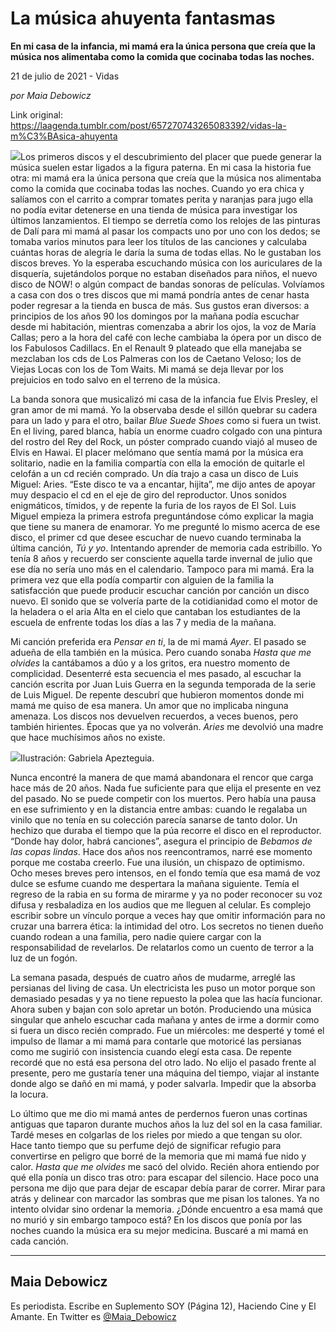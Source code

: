 # La música ahuyenta fantasmas

**En mi casa de la infancia, mi mamá era la única persona que creía que la música nos alimentaba como la comida que cocinaba todas las noches.**

21 de julio de 2021 - Vidas

_por Maia Debowicz_

Link original: https://laagenda.tumblr.com/post/657270743265083392/vidas-la-m%C3%BAsica-ahuyenta

![](https://64.media.tumblr.com/8b74c1536dbf3407b27b481aba7846b8/0f869735222513c7-b9/s500x750/5113b59e55857dab640380ed60f4b6d4cbcb689d.jpg)Los
primeros discos y el descubrimiento del placer que puede generar la música
suelen estar ligados a la figura paterna. En mi casa la historia fue otra: mi
mamá era la única persona que creía que la música nos alimentaba como la comida
que cocinaba todas las noches. Cuando yo era chica y salíamos con el carrito a
comprar tomates perita y naranjas para jugo ella no podía evitar detenerse en
una tienda de música para investigar los últimos lanzamientos. El tiempo se
derretía como los relojes de las pinturas de Dalí para mi mamá al pasar los
compacts uno por uno con los dedos; se tomaba varios minutos para leer los
títulos de las canciones y calculaba cuántas horas de alegría le daría la suma
de todas ellas. No le gustaban los discos breves. Yo la esperaba escuchando
música con los auriculares de la disquería, sujetándolos porque no estaban
diseñados para niños, el nuevo disco de NOW! o algún compact de bandas sonoras
de películas. Volvíamos a casa con dos o tres discos que mi mamá pondría antes
de cenar hasta poder regresar a la tienda en busca de más. Sus gustos eran
diversos: a principios de los años 90 los domingos por la mañana podía escuchar
desde mi habitación, mientras comenzaba a abrir los ojos, la voz de María
Callas; pero a la hora del café con leche cambiaba la ópera por un disco de los
Fabulosos Cadillacs. En el Renault 9 plateado que ella manejaba se mezclaban
los cds de Los Palmeras con los de Caetano Veloso; los de Viejas Locas con los
de Tom Waits. Mi mamá se deja llevar por los prejuicios en todo salvo en el
terreno de la música. 

La
banda sonora que musicalizó mi casa de la infancia fue Elvis Presley, el gran
amor de mi mamá. Yo la observaba desde el sillón quebrar su cadera para un lado
y para el otro, bailar *Blue Suede Shoes*
como si fuera un twist. En el living, pared blanca, había un enorme cuadro
colgado con una pintura del rostro del Rey del Rock, un póster comprado cuando
viajó al museo de Elvis en Hawai. El placer melómano que sentía mamá por la
música era solitario, nadie en la familia compartía con ella la emoción de
quitarle el celofán a un cd recién comprado. Un día trajo a casa un disco de
Luis Miguel: Aries. “Este disco te va a encantar, hijita”, me dijo antes de
apoyar muy despacio el cd en el eje de giro del reproductor. Unos sonidos
enigmáticos, tímidos, y de repente la furia de los rayos de El Sol. Luis Miguel
empieza la primera estrofa preguntándose cómo explicar la magia que tiene su
manera de enamorar. Yo me pregunté lo mismo acerca de ese disco, el primer cd
que desee escuchar de nuevo cuando terminaba la última canción, *Tú y yo*. Intentando aprender de memoria
cada estribillo. Yo tenía 8 años y recuerdo ser consciente aquella tarde
invernal de julio que ese día no sería uno más en el calendario. Tampoco para
mi mamá. Era la primera vez que ella podía compartir con alguien de la familia
la satisfacción que puede producir escuchar canción por canción un disco nuevo.
El sonido que se volvería parte de la cotidianidad como el motor de la heladera
o el aria Alta en el cielo que cantaban los estudiantes de la escuela de
enfrente todas los días a las 7 y media de la mañana.  

Mi
canción preferida era *Pensar en ti*,
la de mi mamá *Ayer*. El pasado se
adueña de ella también en la música. Pero cuando sonaba *Hasta que me olvides* la cantábamos a dúo y a los gritos, era
nuestro momento de complicidad. Desenterré esta secuencia el mes pasado, al
escuchar la canción escrita por Juan Luis Guerra en la segunda temporada de la
serie de Luis Miguel. De repente descubrí que hubieron momentos donde mi mamá
me quiso de esa manera. Un amor que no implicaba ninguna amenaza. Los discos
nos devuelven recuerdos, a veces buenos, pero también hirientes. Épocas que ya
no volverán. *Aries* me devolvió una
madre que hace muchísimos años no existe.

![](https://64.media.tumblr.com/8b74c1536dbf3407b27b481aba7846b8/0f869735222513c7-b9/s500x750/5113b59e55857dab640380ed60f4b6d4cbcb689d.jpg)Ilustración: Gabriela Apezteguia.


Nunca
encontré la manera de que mamá abandonara el rencor que carga hace más de 20
años. Nada fue suficiente para que elija el presente en vez del pasado. No se
puede competir con los muertos. Pero había una pausa en ese sufrimiento y en la
distancia entre ambas: cuando le regalaba un vinilo que no tenía en su
colección parecía sanarse de tanto dolor. Un hechizo que duraba el tiempo que
la púa recorre el disco en el reproductor. “Donde hay dolor, habrá canciones”,
asegura el principio de *Bebamos de las
copas lindas*. Hace dos años nos reencontramos, narré ese momento porque me
costaba creerlo. Fue una ilusión, un chispazo de optimismo. Ocho meses breves
pero intensos, en el fondo temía que esa mamá de voz dulce se esfume cuando me
despertara la mañana siguiente. Temía el regreso de la rabia en su forma de
mirarme y ya no poder reconocer su voz difusa y resbaladiza en los audios que
me lleguen al celular. Es complejo escribir sobre un vínculo porque a veces hay
que omitir información para no cruzar una barrera ética: la intimidad del otro.
Los secretos no tienen dueño cuando rodean a una familia, pero nadie quiere
cargar con la responsabilidad de revelarlos. De relatarlos como un cuento de
terror a la luz de un fogón. 

La
semana pasada, después de cuatro años de mudarme, arreglé las persianas del
living de casa. Un electricista les puso un motor porque son demasiado pesadas
y ya no tiene repuesto la polea que las hacía funcionar. Ahora suben y bajan
con solo apretar un botón. Produciendo una música singular que anhelo escuchar cada
mañana y antes de irme a dormir como si fuera un disco recién comprado. Fue un
miércoles: me desperté y tomé el impulso de llamar a mi mamá para contarle que
motoricé las persianas como me sugirió con insistencia cuando elegí esta casa.
De repente recordé que no está esa persona del otro lado. No elijo el pasado
frente al presente, pero me gustaría tener una máquina del tiempo, viajar al
instante donde algo se dañó en mi mamá, y poder salvarla. Impedir que la
absorba la locura. 

Lo
último que me dio mi mamá antes de perdernos fueron unas cortinas antiguas que
taparon durante muchos años la luz del sol en la casa familiar. Tardé meses en
colgarlas de los rieles por miedo a que tengan su olor. Hace tanto tiempo que
su perfume dejó de significar refugio para convertirse en peligro que borré de
la memoria que mi mamá fue nido y calor. *Hasta
que me olvides* me sacó del olvido. Recién ahora entiendo por qué ella ponía
un disco tras otro: para escapar del silencio. Hace poco una persona me dijo
que para dejar de escapar debía parar de correr. Mirar para atrás y delinear
con marcador las sombras que me pisan los talones. Ya no intento olvidar sino
ordenar la memoria. ¿Dónde encuentro a esa mamá que no murió y sin embargo
tampoco está? En los discos que ponía por las noches cuando la música era su
mejor medicina. Buscaré a mi mamá en cada canción. 



---

 Maia Debowicz
--------------

 Es periodista. Escribe en Suplemento SOY (Página 12), Haciendo Cine y El Amante. En Twitter es [@Maia\_Debowicz](https://twitter.com/Maia_Debowicz?lang=es%E2%80%9D%20%20target=) 

